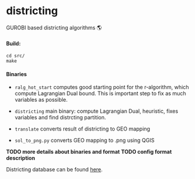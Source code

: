 # districting
GUROBI based districting algorithms :earth_americas:

#### Build:
```
cd src/
make
```
#### Binaries

- `ralg_hot_start` computes good starting point for the r-algorithm, which compute Lagrangian Dual bound. This is important step to fix as much variables as possible.

- `districting` main binary: compute Lagrangian Dual, heuristic, fixes variables and find distrcting partition.

- `translate` converts result of districting to GEO mapping

- `sol_to_png.py` converts GEO mapping to .png using QGIS


**TODO more details about binaries and format**
**TODO config format description**

Districting database can be found [here](https://lykhovyd.com/files/public/districting).
